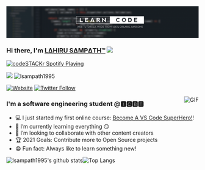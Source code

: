 <img align="center" src="https://github.com/lsampath1995/lsampath1995/blob/main/coding.png">

### Hi there, I'm [LΔHIRU SΔMPΔTH™][website] <img src="https://media.giphy.com/media/hvRJCLFzcasrR4ia7z/giphy.gif" width="25px">

[<img src="https://now-playing-codestackr.vercel.app/api/spotify-playing" alt="codeSTACKr Spotify Playing" width="350" />](https://open.spotify.com/user/swyqyimdc12jajde4vpwd2x1b)

![](https://visitor-badge.glitch.me/badge?page_id=lsampath1995.lsampath1995)   <img src="https://komarev.com/ghpvc/?username=lsampath1995" alt="lsampath1995" /> </p>
[![Website](https://img.shields.io/website?label=CODING-WAR&style=for-the-badge&url=https%3A%2F%2FCODING-WAR)](https://github.com/CODING-WAR)
[![Twitter Follow](https://img.shields.io/twitter/follow/lsampath1_?color=1DA1F2&logo=twitter&style=for-the-badge)](https://twitter.com/intent/follow?original_referer=https%3A%2F%2Fgithub.com%2FcodeSTACKr&screen_name=lsampath1_)


<img align="right" alt="GIF" src="https://media.giphy.com/media/fjxtFDkf0YqVPD8GTG/giphy.gif" />

### I'm a software engineering student @🅸🅲🅱🆃

- 💻 I just started my first online course: [Become A VS Code SuperHero!][course]!
- 📝 I’m currently learning everything 😏
- 👤 I’m looking to collaborate with other content creators
- 🏆 2021 Goals: Contribute more to Open Source projects
- 😁 Fun fact: Always like to learn something new!


![lsampath1995's github stats](https://github-readme-stats.vercel.app/api?username=lsampath1995&show_icons=true&hide_border=true)![Top Langs](https://github-readme-stats.vercel.app/api/top-langs/?username=lsampath1995&layout=compact)

[website]: https://github.com/lsampath1995
[course]: http://vsCodeHero.com
